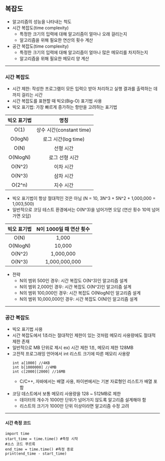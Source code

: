 
## 복잡도 

- 알고리즘의 성능을 나타내는 척도
- 시간 복잡도(time complexity)
	- 특정한 크기의 입력에 대해 알고리즘이 얼마나 오래 걸리는지
	- 알고리즘을 위해 필요한 연산의 횟수 계산
- 공간 복잡도(time complexity) 
	- 특정한 크기의 입력에 대해 알고리즘이 얼마나 많은 메모리를 차지하는지
	- 알고리즘을 위해 필요한 메모리 양 계산

---
### 시간 복잡도 
- 시간 제한: 작성한 프로그램이 모든 입력으 받아 처리하고 실행 결과를 출력하는 데까지 걸리는 시간
- 시간 복잡도를 표현할 때 빅오(Big-O) 표기법 사용
- 빅오 표기법: 가장 빠르게 증가하는 항만을 고려하는 표기법 

빅오 표기법 | 명칭
:-:| :-:
O(1) | 상수 시간(constant time)
O(logN) | 로그 시간(log time)
O(N) | 선형 시간
O(NlogN) | 로그 선형 시간
O(N^2) | 이차 시간
O(N^3) | 삼차 시간
O(2^n) | 지수 시간

- 빅오 표기법이 항상 절대적인 것은 아님 (N = 10, 3N^3 + 5N^2 + 1,000,000 = 1,003,500)
- 일반적으로 코딩 테스트 환경에서는 O(N^3)을 넘어가면 오답 (연산 횟수 10억 넘어가면 오답)

빅오 표기법 | N이 1000일 때 연산 횟수
:-:|:-:
O(N) | 1,000
O(NlogN) | 10,000
O(N^2) | 1,000,000
O(N^3) | 1,000,000,000

- 전략
	- N의 범위 500인 경우: 시간 복잡도 O(N^3)인 알고리즘 설계
	- N의 범위 2,000인 경우: 시간 복잡도 O(N^2)인 알고리즘 설계
	- N의 범위 100,000인 경우: 시간 복잡도 O(NlogN)인 알고리즘 설계
	- N의 범위 10,000,000인 경우: 시간 복잡도 O(N)인 알고리즘 설계

---
### 공간 복잡도

- 빅오 표기법 사용
- 시간 복잡도에서 1초라는 절대적인 제한이 있는 것처럼 메모리 사용량에도 절대적 제한 존재
- 일반적으로 MB 단위로 제시 ex) 시간 제한 1초, 메모리 제한 128MB
- 고전적 프로그래밍 언어에서 int 리스트 크기에 따른 메모리 사용량
	```
	int a[1000] //4KB
	int b[1000000] //4MB
	int c[2000][2000] //16MB
	```
	- C/C++, 자바에서는 배열 사용, 파이썬에서는 기본 자료형인 리스트가 배열 포함
- 코딩 데스트에서 보통 메모리 사용량을 128 ~ 512MB로 제한
	- 데이터의 개수가 1000만 단위가 넘어가지 않도록 알고리즘 설계해야 함
	- 리스트의 크기가 1000만 단위 이상이라면 알고리즘 수정 고려

---
#### 시간 측정 코드
```
import time
start_time = time.time() #측정 시작
#소스 코드 쭈르륵
end_time = time.time() #측정 종료
print(end_time - start_time)
```
